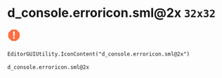 # d_console.erroricon.sml@2x `32x32`
<img src="/img/d_console.erroricon.sml@2x.png" width=32 height=32>

``` CSharp
EditorGUIUtility.IconContent("d_console.erroricon.sml@2x")
```
```
d_console.erroricon.sml@2x
```
